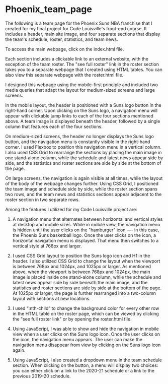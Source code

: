 # Phoenix_team_page

The following is a team page for the Phoenix Suns NBA franchise that I created for my final project for Code Louisville's front-end course. It includes a header, main site image, and four separate sections that display the team's schedule, roster, statistics, and team news.  

To access the main webpage, click on the index.html file. 

Each section includes a clickable link to an external website, with the exception of the team roster. The "see full roster" link in the roster section takes you to a separate webpage that I created using HTML tables. You can also view this separate webpage with the roster.html file. 

I designed this webpage using the mobile-first principle and included two media queries that adapt the layout for medium-sized screens and large screens. 

In the mobile layout, the header is positioned with a Suns logo button in the right-hand corner. Upon clicking on the Suns logo, a navigation menu will appear with clickable jump links to each of the four sections mentioned above. A team image is displayed beneath the header, followed by a single column that features each of the four sections. 

On medium-sized screens, the header no longer displays the Suns logo button, and the navigation menu is constantly visible in the right-hand corner. I used Flexbox to position this navigation menu in a vertical column. I also used CSS Grid to rearrange the sections by placing the main image in one stand-alone column, while the schedule and latest news appear side by side, and the statistics and roster sections are side by side at the bottom of the page. 

On large screens, the navigation is again visible at all times, while the layout of the body of the webpage changes further. Using CSS Grid, I positioned the team image and schedule side by side, while the roster section spans two rows, and the team news and statistics sections appear adjacent to the roster section in two separate rows.

Among the features I utilized for my Code Louisville project are: 

1. A navigation menu that alternates between horizontal and vertical styles at desktop and mobile sizes. While in mobile view, the navigation menu is hidden until the user clicks on the "hamburger" icon —- in this case, the Phoenix Suns basketball logo. Once the user clicks on the icon, a horizontal navigation menu is displayed. That menu then switches to a vertical style at 768px and larger. 

2. I used CSS Grid layout to position the Suns logo icon and H1 in the header. I also utilized CSS Grid to change the layout when the viewport is between 768px and 1024px, and 1025px or larger. As mentioned above, when the viewport is between 768px and 1024px, the main image is placed inside one stand-alone column, while the schedule and latest news appear side by side beneath the main image, and the statistics and roster sections are side by side at the bottom of the page. At 1025px or larger, the page is further rearranged into a two-column layout with sections at new locations.

3. I used “:nth-child” to change the background color for every other row in the HTML table on the roster page, which can be viewed by clicking the "see full roster link" or by opening the roster.html file. 

4. Using JavaScript, I was able to show and hide the navigation in mobile view when a user clicks on the Suns logo icon. Once the user clicks on the icon, the navigation menu appears. The user can make the navigation menu disappear from view by clicking on the Suns logo icon again.  

5. Using JavaScript, I also created a dropdown menu in the team schedule section. When clicking on the button, a menu will display two choices: you can either click on a link to the 2020-21 schedule or a link to the previous 2019-20 schedule.